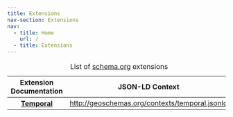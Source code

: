 ```yaml
---
title: Extensions
nav-section: Extensions
nav:
  - title: Home 
    url: /
  - title: Extensions
---
```


<div class="table-responsive">
 <table class="table table-striped table-sm">
   <caption>List of <a href="http://schema.org" target="_blank">schema.org</a> extensions</caption>
   <thead>
     <tr>
       <th scope="col">Extension Documentation</th>
       <th scope="col">JSON-LD Context</th>
     </tr>
   </thead>
   <tbody>
     <tr>
       <th scope="row" class="text-nowrap"><a href="/extensions/temporal.html">Temporal</a></th>
       <td class="text-nowrap"><a href="/contexts/temporal.jsonld">http://geoschemas.org/contexts/temporal.jsonld</a></td>
     </tr>
   </tbody>
 </table>
</div>
